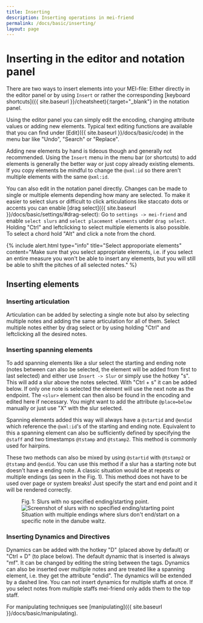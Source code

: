 ```yaml
---
title: Inserting
description: Inserting operations in mei-friend
permalink: /docs/basic/inserting/
layout: page
---
```


# Inserting in the editor and notation panel

There are two ways to insert elements into your MEI-file: Either directly in the editor panel or by using `Insert` or rather the corresponding [keyboard shortcuts]({{ site.baseurl }}/cheatsheet){:target="_blank"} in the notation panel.

Using the editor panel you can simply edit the encoding, changing attribute values or adding new elements. Typical text editing functions are available that you can find under [Edit]({{ site.baseurl }}/docs/basic/code) in the menu bar like "Undo", "Search" or "Replace".

Adding new elements by hand is tideous though and generally not recommended. Using the `Insert` menu in the menu bar (or shortcuts) to add elements is generally the better way or just copy already existing elements. If you copy elements be mindful to change the `@xml:id` so there aren't multiple elements with the same `@xml:id`.

You can also edit in the notation panel directly. Changes can be made to single or multiple elements depending how many are selected. To make it easier to select slurs or difficult to click articulations like staccato dots or accents you can enable [drag select]({{ site.baseurl }}/docs/basic/settings/#drag-select): Go to `settings -> mei-friend` and enable `select slurs` and `select placement elements` under `drag select`. Holding "Ctrl" and leftclicking to select multiple elements is also possible. To select a chord hold "Alt" and click a note from the chord. 

{% include alert.html type="info" title="Select approporiate elements" content="Make sure that you select appropriate elements, i.e. if you select an entire measure you won't be able to insert any elements, but you will still be able to shift the pitches of all selected notes." %}

## Inserting elements

### Inserting articulation

Articulation can be added by selecting a single note but also by selecting multiple notes and adding the same articulation for all of them. Select multiple notes either by drag select or by using holding "Ctrl" and leftclicking all the desired notes.

### Inserting spanning elements

To add spanning elements like a slur select the starting and ending note (notes between can also be selected, the element will be added from first to last selected) and either use `Insert -> Slur` or simply use the hotkey "s". This will add a slur above the notes selected. With "Ctrl + s" it can be added below. If only one note is selected the element will use the next note as the endpoint. The `<slur>` element can then also be found in the encoding and edited here if necessary. You might want to add the attribute `@place=below` manually or just use "X" with the slur selected.

Spanning elements added this way will always have a `@startid` and `@endid` which reference the `@xml:id`'s of the starting and ending note. Equivalent to this a spanning element can also be sufficiently defined by specifying the `@staff` and two timestamps `@tstamp` and `@tstamp2`. This method is commonly used for hairpins.

These two methods can also be mixed by using `@startid` with `@tstamp2` or `@tstamp` and `@endid`. You can use this method if a slur has a starting note but doesn't have a ending note. A classic situation would be at repeats or multiple endings (as seen in the Fig. 1). This method does not have to be used over page or system breaks! Just specify the start and end point and it will be rendered correctly.

<figure class="thirdwidth">
    <div class="figure-title">Fig.&thinsp;1: Slurs with no specified ending/starting point.</div>
        <img class="figure-img" src="{{ site.baseurl }}/assets/img/inserting/spanning.PNG" 
            alt="Screenshot of slurs with no specified ending/starting point" />
    <figcaption class="figure-caption">Situation with multiple endings where slurs don't end/start on a specific note in the danube waltz.</figcaption>
</figure>

### Inserting Dynamics and Directives

Dynamics can be added with the hotkey "D" (placed above by default) or "Ctrl + D" (to place below). The default dynamic that is inserted is always "mf". It can be changed by editing the string between the tags. Dynamics can also be inserted over multiple notes and are treated like a spanning element, i.e. they get the attribute "endid". The dynamics will be extended by a dashed line.
You can not insert dynamics for multiple staffs at once. If you select notes from multiple staffs mei-friend only adds them to the top staff.

For manipulating techniques see [manipulating]({{ site.baseurl }}/docs/basic/manipulating).
